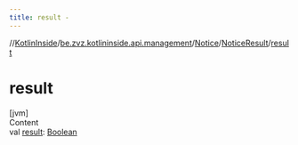 ```yaml
---
title: result -
---
```

//[KotlinInside](../../../index.md)/[be.zvz.kotlininside.api.management](../../index.md)/[Notice](../index.md)/[NoticeResult](index.md)/[result](result.md)



# result  
[jvm]  
Content  
val [result](result.md): [Boolean](https://kotlinlang.org/api/latest/jvm/stdlib/kotlin/-boolean/index.html)  



